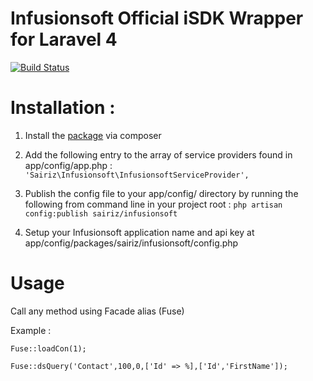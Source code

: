 Infusionsoft Official iSDK Wrapper for Laravel 4
================================================


[![Build Status](https://travis-ci.org/sairiz/infusionsoft.png?branch=master)](https://travis-ci.org/sairiz/infusionsoft)


Installation :
==============

1. Install the [package](https://packagist.org/packages/sairiz/infusionsoft) via composer

2. Add the following entry to the array of service providers found in app/config/app.php :
`'Sairiz\Infusionsoft\InfusionsoftServiceProvider',`

3. Publish the config file to your app/config/ directory by running the following from command line in your project root :
`php artisan config:publish sairiz/infusionsoft`

4. Setup your Infusionsoft application name and api key at app/config/packages/sairiz/infusionsoft/config.php


Usage
=====

Call any method using Facade alias (Fuse)

Example :

`Fuse::loadCon(1);`

`Fuse::dsQuery('Contact',100,0,['Id' => %],['Id','FirstName']);`